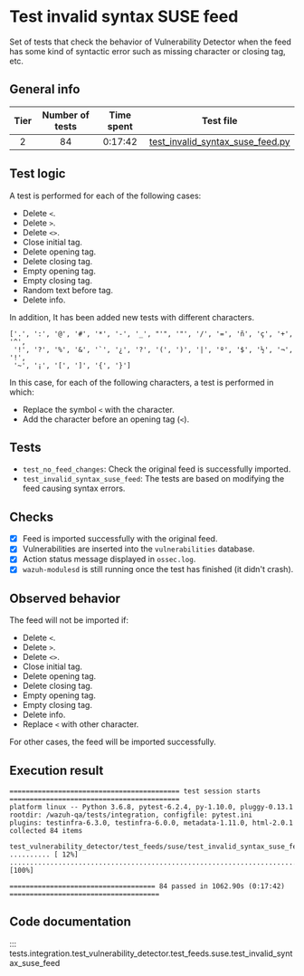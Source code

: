 # Test invalid syntax SUSE feed

Set of tests that check the behavior of Vulnerability Detector when the feed has some kind of syntactic error such as
missing character or closing tag, etc.

## General info

|Tier | Number of tests | Time spent| Test file |
|:--:|:--:|:--:|:--:|
| 2 | 84 | 0:17:42 | [test_invalid_syntax_suse_feed.py](../../../test_feeds/suse/test_invalid_syntax_suse_feed.py)|

## Test logic

A test is performed for each of the following cases:

- Delete `<`.
- Delete `>`.
- Delete `<>`.
- Close initial tag.
- Delete opening tag.
- Delete closing tag.
- Empty opening tag.
- Empty closing tag.
- Random text before tag.
- Delete info.

In addition, It has been added new tests with different characters.

```
['.', ':', '@', '#', '*', '-', '_', "'", '"', '/', '=', 'ñ', 'ç', '+', '^',
 '!', '?', '%', '&', '`', '¿', '?', '(', ')', '|', 'º', '$', '½', '¬',  '!',
 '~', '¡', '[', ']', '{', '}']
```

In this case, for each of the following characters, a test is performed in which:
 - Replace the symbol `<` with the character.
 - Add the character before an opening tag (`<`).

## Tests

- `test_no_feed_changes`: Check the original feed is successfully imported.
- `test_invalid_syntax_suse_feed`: The tests are based on modifying the feed causing syntax errors.

## Checks

- [x] Feed is imported successfully with the original feed.
- [x] Vulnerabilities are inserted into the `vulnerabilities` database.
- [x] Action status message displayed in `ossec.log`.
- [x] `wazuh-modulesd` is still running once the test has finished (it didn't crash).

## Observed behavior

The feed will not be imported if:

- Delete `<`.
- Delete `>`.
- Delete `<>`.
- Close initial tag.
- Delete opening tag.
- Delete closing tag.
- Empty opening tag.
- Empty closing tag.
- Delete info.
- Replace `<` with other character.

For other cases, the feed will be imported successfully.

## Execution result

```
========================================== test session starts ==========================================
platform linux -- Python 3.6.8, pytest-6.2.4, py-1.10.0, pluggy-0.13.1
rootdir: /wazuh-qa/tests/integration, configfile: pytest.ini
plugins: testinfra-6.3.0, testinfra-6.0.0, metadata-1.11.0, html-2.0.1
collected 84 items

test_vulnerability_detector/test_feeds/suse/test_invalid_syntax_suse_feed.py .......... [ 12%]
.........................................................................                         [100%]

==================================== 84 passed in 1062.90s (0:17:42) =====================================
```

## Code documentation


::: tests.integration.test_vulnerability_detector.test_feeds.suse.test_invalid_syntax_suse_feed
